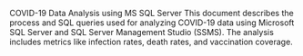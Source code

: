 COVID-19 Data Analysis using MS SQL Server
This document describes the process and SQL queries used for analyzing COVID-19 data using Microsoft SQL Server and SQL Server Management Studio (SSMS). The analysis includes metrics like infection rates, death rates, and vaccination coverage.

